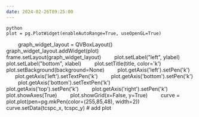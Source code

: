 ```yaml
---
date: 2024-02-26T09:25:00
---
```

    python
    plot = pg.PlotWidget(enableAutoRange=True, useOpenGL=True)
        graph_widget_layout = QVBoxLayout()
        graph_widget_layout.addWidget(plot)
        frame.setLayout(graph_widget_layout)
        plot.setLabel("left", ylabel)
        plot.setLabel("bottom", xlabel)
        plot.setTitle(title, color='k')
        plot.setBackground(background=None)
        plot.getAxis('left').setPen('k')
        plot.getAxis('left').setTextPen('k')
        plot.getAxis('bottom').setPen('k')
        plot.getAxis('bottom').setTextPen('k')
        plot.getAxis('top').setPen('k')
        plot.getAxis('right').setPen('k')
        plot.showAxes(True)
        plot.showGrid(x=False, y=True)
        curve = plot.plot(pen=pg.mkPen(color=(255,85,48), width=2))
        curve.setData(tcspc_x, tcspc_y) # add plot
